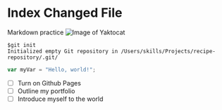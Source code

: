 # Index Changed File

Markdown practice
![Image of Yaktocat](https://octodex.github.com/images/yaktocat.png)

```
$git init
Initialized empty Git repository in /Users/skills/Projects/recipe-repository/.git/
```

``` javascript
var myVar = "Hello, world!";
```
- [ ] Turn on Github Pages
- [ ] Outline my portfolio
- [ ] Introduce myself to the world
